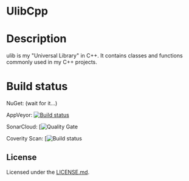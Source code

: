 # UlibCpp

# Description

ulib is my "Universal Library" in C++. It contains classes and functions
commonly used in my C++ projects.

# Build status

NuGet: (wait for it...)

AppVeyor: [![Build status](https://ci.appveyor.com/api/projects/status/barfr2cil647t8du?svg=true)](https://ci.appveyor.com/project/vividos/ulibcpp)

SonarCloud: [![Quality Gate](https://sonarcloud.io/api/badges/gate?key=UlibCpp)

Coverity Scan: [![Build status](https://scan.coverity.com/projects/13639/badge.svg)

## License

Licensed under the [LICENSE.md](LICENSE.md "BSD 2-clause license").
